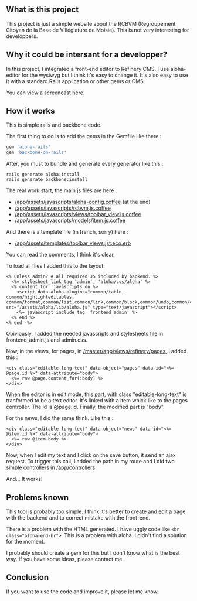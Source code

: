 ## What is this project

This project is just a simple website about the RCBVM (Regroupement Citoyen de la Base de Villégiature de Moisie). This is not very interesting for developpers.

## Why it could be intersant for a developper?

In this project, I integrated a front-end editor to Refinery CMS. I use aloha-editor for the wysiwyg but I think it's easy to change it. It's also easy to use it with a standard Rails application or other gems or CMS.

You can view a screencast [here](http://youtu.be/bQKyju8QfEA).

## How it works

This is simple rails and backbone code.

The first thing to do is to add the gems in the Gemfile like there :

```ruby
gem 'aloha-rails'
gem 'backbone-on-rails'
```

After, you must to bundle and generate every generator like this :

    rails generate aloha:install
    rails generate backbone:install

The real work start, the main js files are here :

  - [/app/assets/javascripts/aloha-config.coffee](https://github.com/GCorbel/rcbvm/blob/master/app/assets/javascripts/aloha-config.coffee) (at the end)
  - [/app/assets/javascripts/rcbvm.js.coffee](https://github.com/GCorbel/rcbvm/blob/master/app/assets/javascripts/rcbvm.js.coffee)
  - [/app/assets/javascripts/views/toolbar_view.js.coffee](https://github.com/GCorbel/rcbvm/blob/master/app/assets/javascripts/views/toolbar_view.js.coffee)
  - [/app/assets/javascripts/models/item.js.coffee](https://github.com/GCorbel/rcbvm/blob/master/app/assets/javascripts/models/item.js.coffee)

And there is a template file (in french, sorry) here :

  - [/app/assets/templates/toolbar_views.jst.eco.erb](https://github.com/GCorbel/rcbvm/blob/master/app/assets/templates/toolbar_views.jst.eco.erb)

You can read the comments, I think it's clear.

To load all files I added this to the layout:

```erb
<% unless admin? # all required JS included by backend. %>
  <%= stylesheet_link_tag 'admin', 'aloha/css/aloha' %>
  <% content_for :javascripts do %>
    <script data-aloha-plugins="common/table, common/highlighteditables, common/format,common/list,common/link,common/block,common/undo,common/contenthandler,common/paste" src="/assets/aloha/lib/aloha.js" type="text/javascript"></script>
    <%= javascript_include_tag 'frontend_admin' %>
  <% end %>
<% end -%>
```

Obiviously, I added the needed javascripts and stylesheets file in frontend_admin.js and admin.css.

Now, in the views, for pages, in [/master/app/views/refinery/pages](https://github.com/GCorbel/rcbvm/tree/master/app/views/refinery/pages), I added this :

```erb
<div class="editable-long-text" data-object="pages" data-id="<%= @page.id %>" data-attribute="body">
  <%= raw @page.content_for(:body) %>
</div>
```

When the editor is in edit mode, this part, with class "editable-long-text" is tranformed to be a text editor. It's linked with a item whick like to the pages controller. The id is @page.id. Finally, the modified part is "body".

For the news, I did the same think. Like this :

```erb
<div class="editable-long-text" data-object="news" data-id="<%= @item.id %>" data-attribute="body">
  <%= raw @item.body %>
</div>
```

Now, when I edit my text and I click on the save button, it send an ajax request. To trigger this call, I added the path in my route and I did two simple controllers in [/app/controllers](https://github.com/GCorbel/rcbvm/tree/master/app/controllers)

And... It works!

## Problems known

This tool is probably too simple. I think it's better to create and edit a page with the backend and to correct mistake with the front-end.

There is a problem with the HTML generated. I have uggly code like `<br class="aloha-end-br">`. This is a problem with aloha. I didn't find a solution for the moment.

I probably should create a gem for this but I don't know what is the best way. If you have some ideas, please contact me.

## Conclusion

If you want to use the code and improve it, please let me know.

